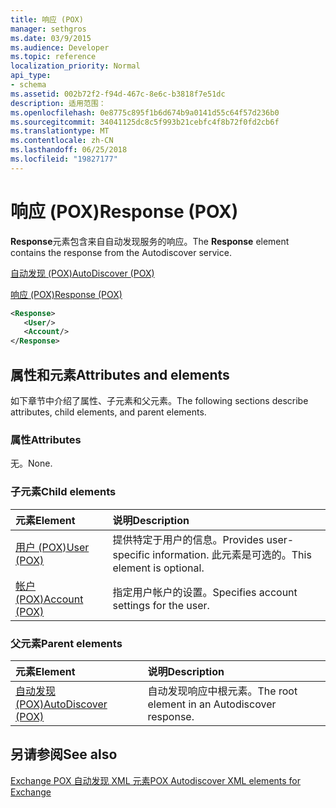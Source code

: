 ```yaml
---
title: 响应 (POX)
manager: sethgros
ms.date: 03/9/2015
ms.audience: Developer
ms.topic: reference
localization_priority: Normal
api_type:
- schema
ms.assetid: 002b72f2-f94d-467c-8e6c-b3818f7e51dc
description: 适用范围：
ms.openlocfilehash: 0e8775c895f1b6d674b9a0141d55c64f57d236b0
ms.sourcegitcommit: 34041125dc8c5f993b21cebfc4f8b72f0fd2cb6f
ms.translationtype: MT
ms.contentlocale: zh-CN
ms.lasthandoff: 06/25/2018
ms.locfileid: "19827177"
---
```

# <a name="response-pox"></a><span data-ttu-id="2ceff-103">响应 (POX)</span><span class="sxs-lookup"><span data-stu-id="2ceff-103">Response (POX)</span></span>


  
<span data-ttu-id="2ceff-104">**Response**元素包含来自自动发现服务的响应。</span><span class="sxs-lookup"><span data-stu-id="2ceff-104">The **Response** element contains the response from the Autodiscover service.</span></span> 
  
[<span data-ttu-id="2ceff-105">自动发现 (POX)</span><span class="sxs-lookup"><span data-stu-id="2ceff-105">AutoDiscover (POX)</span></span>](autodiscover-pox.md)
  
[<span data-ttu-id="2ceff-106">响应 (POX)</span><span class="sxs-lookup"><span data-stu-id="2ceff-106">Response (POX)</span></span>](response-pox.md)
  
```xml
<Response>
   <User/>
   <Account/>
</Response>
```

## <a name="attributes-and-elements"></a><span data-ttu-id="2ceff-107">属性和元素</span><span class="sxs-lookup"><span data-stu-id="2ceff-107">Attributes and elements</span></span>

<span data-ttu-id="2ceff-108">如下章节中介绍了属性、子元素和父元素。</span><span class="sxs-lookup"><span data-stu-id="2ceff-108">The following sections describe attributes, child elements, and parent elements.</span></span>
  
### <a name="attributes"></a><span data-ttu-id="2ceff-109">属性</span><span class="sxs-lookup"><span data-stu-id="2ceff-109">Attributes</span></span>

<span data-ttu-id="2ceff-110">无。</span><span class="sxs-lookup"><span data-stu-id="2ceff-110">None.</span></span>
  
### <a name="child-elements"></a><span data-ttu-id="2ceff-111">子元素</span><span class="sxs-lookup"><span data-stu-id="2ceff-111">Child elements</span></span>

|<span data-ttu-id="2ceff-112">**元素**</span><span class="sxs-lookup"><span data-stu-id="2ceff-112">**Element**</span></span>|<span data-ttu-id="2ceff-113">**说明**</span><span class="sxs-lookup"><span data-stu-id="2ceff-113">**Description**</span></span>|
|:-----|:-----|
|[<span data-ttu-id="2ceff-114">用户 (POX)</span><span class="sxs-lookup"><span data-stu-id="2ceff-114">User (POX)</span></span>](user-pox.md) <br/> |<span data-ttu-id="2ceff-115">提供特定于用户的信息。</span><span class="sxs-lookup"><span data-stu-id="2ceff-115">Provides user-specific information.</span></span> <span data-ttu-id="2ceff-116">此元素是可选的。</span><span class="sxs-lookup"><span data-stu-id="2ceff-116">This element is optional.</span></span>  <br/> |
|[<span data-ttu-id="2ceff-117">帐户 (POX)</span><span class="sxs-lookup"><span data-stu-id="2ceff-117">Account (POX)</span></span>](account-pox.md) <br/> |<span data-ttu-id="2ceff-118">指定用户帐户的设置。</span><span class="sxs-lookup"><span data-stu-id="2ceff-118">Specifies account settings for the user.</span></span>  <br/> |
   
### <a name="parent-elements"></a><span data-ttu-id="2ceff-119">父元素</span><span class="sxs-lookup"><span data-stu-id="2ceff-119">Parent elements</span></span>

|<span data-ttu-id="2ceff-120">**元素**</span><span class="sxs-lookup"><span data-stu-id="2ceff-120">**Element**</span></span>|<span data-ttu-id="2ceff-121">**说明**</span><span class="sxs-lookup"><span data-stu-id="2ceff-121">**Description**</span></span>|
|:-----|:-----|
|[<span data-ttu-id="2ceff-122">自动发现 (POX)</span><span class="sxs-lookup"><span data-stu-id="2ceff-122">AutoDiscover (POX)</span></span>](autodiscover-pox.md) <br/> |<span data-ttu-id="2ceff-123">自动发现响应中根元素。</span><span class="sxs-lookup"><span data-stu-id="2ceff-123">The root element in an Autodiscover response.</span></span>  <br/> |
   
## <a name="see-also"></a><span data-ttu-id="2ceff-124">另请参阅</span><span class="sxs-lookup"><span data-stu-id="2ceff-124">See also</span></span>



[<span data-ttu-id="2ceff-125">Exchange POX 自动发现 XML 元素</span><span class="sxs-lookup"><span data-stu-id="2ceff-125">POX Autodiscover XML elements for Exchange</span></span>](pox-autodiscover-xml-elements-for-exchange.md)

